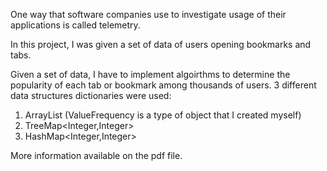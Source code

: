 One way that software companies use to investigate usage of their applications is called telemetry.

In this project, I was given a set of data of users opening bookmarks and tabs. 

Given a set of data, I have to implement algoirthms to determine the popularity of each tab or bookmark among thousands of users. 
3 different data structures dictionaries were used: 
1. ArrayList<ValueFrequency> (ValueFrequency is a type of object that I created myself)
2. TreeMap<Integer,Integer>
3. HashMap<Integer,Integer>

More information available on the pdf file.
